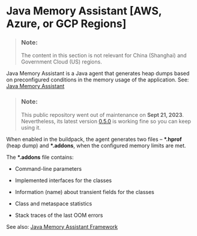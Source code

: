 <!-- loio604fdb57c97744a0b6bff91d503f99a8 -->

# Java Memory Assistant \[AWS, Azure, or GCP Regions\]

> ### Note:  
> The content in this section is not relevant for China \(Shanghai\) and Government Cloud \(US\) regions.

Java Memory Assistant is a Java agent that generates heap dumps based on preconfigured conditions in the memory usage of the application. See: [Java Memory Assistant](https://github.com/SAP/java-memory-assistant)

> ### Note:  
> This public repository went out of maintenance on **Sept 21, 2023**. Nevertheless, its latest version [0.5.0](https://github.com/SAP-archive/java-memory-assistant/releases/tag/0.5.0) is working fine so you can keep using it.

When enabled in the buildpack, the agent generates two files – **\*.hprof** \(heap dump\) and **\*.addons**, when the configured memory limits are met.

The **\*.addons** file contains:

-   Command-line parameters

-   Implemented interfaces for the classes

-   Information \(name\) about transient fields for the classes

-   Class and metaspace statistics

-   Stack traces of the last OOM errors


See also: [Java Memory Assistant Framework](https://github.com/cloudfoundry/java-buildpack/blob/main/docs/framework-java_memory_assistant.md) 

